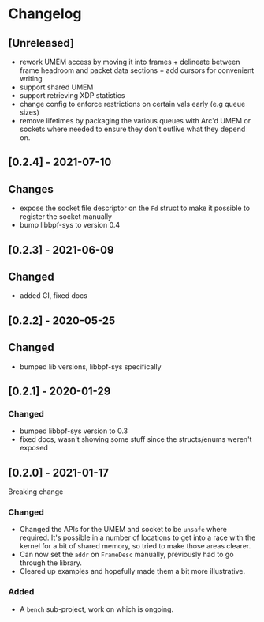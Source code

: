 # Changelog

## [Unreleased]
- rework UMEM access by moving it into frames + delineate between
  frame headroom and packet data sections + add cursors for convenient
  writing
- support shared UMEM
- support retrieving XDP statistics
- change config to enforce restrictions on certain vals early (e.g
  queue sizes)
- remove lifetimes by packaging the various queues with Arc'd UMEM or
  sockets where needed to ensure they don't outlive what they depend
  on.

## [0.2.4] - 2021-07-10

## Changes
- expose the socket file descriptor on the `Fd` struct to make it
  possible to register the socket manually
- bump libbpf-sys to version 0.4

## [0.2.3] - 2021-06-09

## Changed
- added CI, fixed docs

## [0.2.2] - 2020-05-25

## Changed
- bumped lib versions, libbpf-sys specifically

## [0.2.1] - 2020-01-29

### Changed
- bumped libbpf-sys version to 0.3
- fixed docs, wasn't showing some stuff since the structs/enums
  weren't exposed

## [0.2.0] - 2021-01-17
Breaking change

### Changed
- Changed the APIs for the UMEM and socket to be `unsafe` where
  required. It's possible in a number of locations to get into a race
  with the kernel for a bit of shared memory, so tried to make those
  areas clearer.
- Can now set the `addr` on `FrameDesc` manually, previously had to go
  through the library.
- Cleared up examples and hopefully made them a bit more illustrative.

### Added
- A `bench` sub-project, work on which is ongoing.
